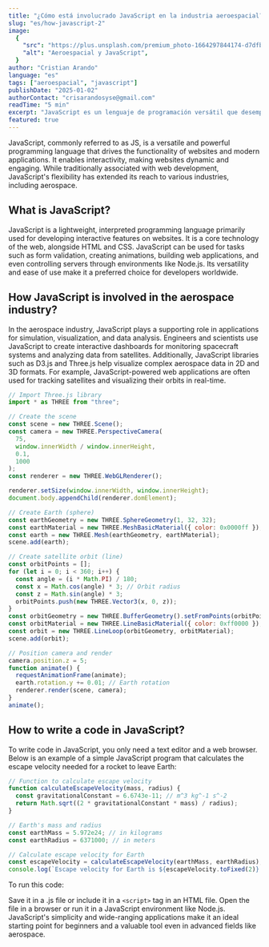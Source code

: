 ```yaml
---
title: "¿Cómo está involucrado JavaScript en la industria aeroespacial?"
slug: "es/how-javascript-2"
image:
  {
    "src": "https://plus.unsplash.com/premium_photo-1664297844174-d7dfb8d0e7f1?q=80&w=2370&auto=format&fit=crop&ixlib=rb-4.0.3&ixid=M3wxMjA3fDB8MHxwaG90by1wYWdlfHx8fGVufDB8fHx8fA%3D%3D",
    "alt": "Aeroespacial y JavaScript",
  }
author: "Cristian Arando"
language: "es"
tags: ["aeroespacial", "javascript"]
publishDate: "2025-01-02"
authorContact: "crisarandosyse@gmail.com"
readTime: "5 min"
excerpt: "JavaScript es un lenguaje de programación versátil que desempeña un papel de apoyo en la industria aeroespacial, particularmente en simulación, visualización y análisis de datos."
featured: true
---
```


JavaScript, commonly referred to as JS, is a versatile and powerful programming language that drives the functionality of websites and modern applications. It enables interactivity, making websites dynamic and engaging. While traditionally associated with web development, JavaScript's flexibility has extended its reach to various industries, including aerospace.

## What is JavaScript?

<Notation type="underline" color="yellow">JavaScript is a lightweight, interpreted programming language primarily used for developing interactive features on websites. It is a core technology of the web, alongside HTML and CSS</Notation>. JavaScript can be used for tasks such as form validation, creating animations, building web applications, and even controlling servers through environments like Node.js. Its versatility and ease of use make it a preferred choice for developers worldwide.

## How JavaScript is involved in the aerospace industry?

In the aerospace industry, <Notation type="bracket" color="yellow" padding="10px" strokeWidth="2">JavaScript plays a supporting role in applications for simulation, visualization, and data analysis</Notation>. Engineers and scientists use JavaScript to create interactive dashboards for monitoring spacecraft systems and analyzing data from satellites. Additionally, JavaScript libraries such as D3.js and Three.js help visualize complex aerospace data in 2D and 3D formats. For example, JavaScript-powered web applications are often used for tracking satellites and visualizing their orbits in real-time.

```js
// Import Three.js library
import * as THREE from "three";

// Create the scene
const scene = new THREE.Scene();
const camera = new THREE.PerspectiveCamera(
  75,
  window.innerWidth / window.innerHeight,
  0.1,
  1000
);
const renderer = new THREE.WebGLRenderer();

renderer.setSize(window.innerWidth, window.innerHeight);
document.body.appendChild(renderer.domElement);

// Create Earth (sphere)
const earthGeometry = new THREE.SphereGeometry(1, 32, 32);
const earthMaterial = new THREE.MeshBasicMaterial({ color: 0x0000ff });
const earth = new THREE.Mesh(earthGeometry, earthMaterial);
scene.add(earth);

// Create satellite orbit (line)
const orbitPoints = [];
for (let i = 0; i < 360; i++) {
  const angle = (i * Math.PI) / 180;
  const x = Math.cos(angle) * 3; // Orbit radius
  const z = Math.sin(angle) * 3;
  orbitPoints.push(new THREE.Vector3(x, 0, z));
}
const orbitGeometry = new THREE.BufferGeometry().setFromPoints(orbitPoints);
const orbitMaterial = new THREE.LineBasicMaterial({ color: 0xff0000 });
const orbit = new THREE.LineLoop(orbitGeometry, orbitMaterial);
scene.add(orbit);

// Position camera and render
camera.position.z = 5;
function animate() {
  requestAnimationFrame(animate);
  earth.rotation.y += 0.01; // Earth rotation
  renderer.render(scene, camera);
}
animate();
```

## How to write a code in JavaScript?

To write code in JavaScript, you only need a text editor and a web browser. Below is an example of a simple JavaScript program that calculates the escape velocity needed for a rocket to leave Earth:

```js
// Function to calculate escape velocity
function calculateEscapeVelocity(mass, radius) {
  const gravitationalConstant = 6.6743e-11; // m^3 kg^-1 s^-2
  return Math.sqrt((2 * gravitationalConstant * mass) / radius);
}

// Earth's mass and radius
const earthMass = 5.972e24; // in kilograms
const earthRadius = 6371000; // in meters

// Calculate escape velocity for Earth
const escapeVelocity = calculateEscapeVelocity(earthMass, earthRadius);
console.log(`Escape velocity for Earth is ${escapeVelocity.toFixed(2)} m/s.`);
```

To run this code:

Save it in a .js file or include it in a `<script>` tag in an HTML file.
Open the file in a browser or run it in a JavaScript environment like Node.js.
JavaScript's simplicity and wide-ranging applications make it an ideal starting point for beginners and a valuable tool even in advanced fields like aerospace.
